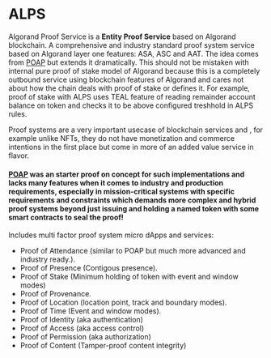 # ALPS

Algorand Proof Service is a **Entity Proof Service**  based on Algorand blockchain. A comprehensive and industry standard proof system service based on Algorand layer one features: ASA, ASC and AAT. The idea comes from [POAP](https://github.com/poap-xyz) but extends it dramatically. This should not be mistaken with internal pure proof of stake model of Algorand because this is a completely outbound service using blockchain features of Algorand and cares not about how the chain deals with proof of stake or defines it. For example, proof of stake with ALPS uses TEAL feature of reading remainder account balance on token and checks it to be above configured treshhold in ALPS rules.

Proof systems are a very important usecase of blockchain services and , for example unlike NFTs, they do not have monetization and commerce intentions in the first place but come in more of an added value service in flavor.

#### [POAP](https://github.com/poap-xyz) was an starter proof on concept for such implementations and lacks many features when it comes to industry and production requirements, especially in mission-critical systems with specific requirements and constraints which demands more complex and hybrid proof systems beyond just issuing and holding a named token with some smart contracts to seal the proof!

Includes multi factor proof system micro dApps and services:

- Proof of Attendance (similar to POAP but much more advanced and industry ready.).
- Proof of Presence (Contigous presence).
- Proof of Stake (Minimum holding of token with event and window modes)
- Proof of Provenance.
- Proof of Location (location point, track and boundary modes).
- Proof of Time (Event and window modes).
- Proof of Identity (aka authentication)
- Proof of Access (aka access control)
- Proof of Permission (aka authorization)
- Proof of Content (Tamper-proof content integrity)
